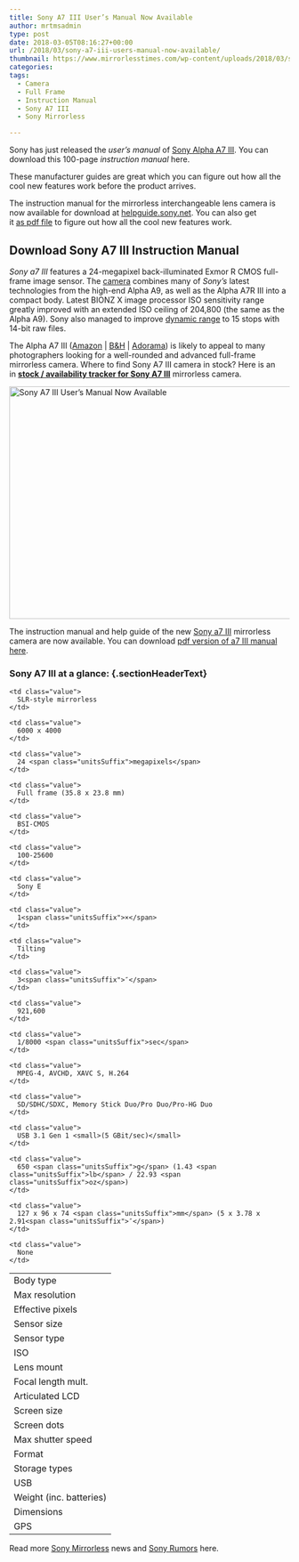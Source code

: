 ```yaml
---
title: Sony A7 III User’s Manual Now Available
author: mrtmsadmin
type: post
date: 2018-03-05T08:16:27+00:00
url: /2018/03/sony-a7-iii-users-manual-now-available/
thumbnail: https://www.mirrorlesstimes.com/wp-content/uploads/2018/03/sony-a7III-instruction-Manual.jpg
categories:
tags:
  - Camera
  - Full Frame
  - Instruction Manual
  - Sony A7 III
  - Sony Mirrorless

---
```

Sony has just released the _user&#8217;s manual_ of [Sony Alpha A7 III][1]. You can download this 100-page _instruction manual_ here.

These manufacturer guides are great which you can figure out how all the cool new features work before the product arrives.

The instruction manual for the mirrorless interchangeable lens camera is now available for download at <a href="http://helpguide.sony.net/ilc/1720/v1/en/index.html" target="_blank" rel="noopener noreferrer">helpguide.sony.net</a>. You can also get it <a title="pdf file" href="https://www.sony.com/electronics/support/res/manuals/4732/7e0b79aa9597d876d6854dd1ee0fd597/47329501M.pdf" target="_blank" rel="noopener noreferrer">as pdf file</a> to figure out how all the cool new features work. <!--more-->

## Download Sony A7 III Instruction Manual

_Sony_ _a7 III_ features a 24-megapixel back-illuminated Exmor R CMOS full-frame image sensor. The [camera][2] combines many of _Sony’s_ latest technologies from the high-end Alpha A9, as well as the Alpha A7R III into a compact body. Latest BIONZ X image processor ISO sensitivity range greatly improved with an extended ISO ceiling of 204,800 (the same as the Alpha A9). Sony also managed to improve <u>dynamic range</u> to 15 stops with 14-bit raw files.

The Alpha A7 III (<a href="https://www.amazon.com/dp/B07B43WPVK/?tag=daicamnew-20" target="_blank" rel="noopener noreferrer nofollow" data-wpel-link="external" data-amzn-asin="B07B43WPVK">Amazon</a> | <a href="https://www.bhphotovideo.com/c/product/1394217-REG/sony_ilce_7m3_alpha_a7_iii_mirrorless.html/BI/20175/KBID/14249" target="_new" rel="nofollow" data-wpel-link="external">B&H</a> | <a href="https://adorama.evyy.net/c/63923/51926/1036?u=https%3A%2F%2Fwww.adorama.com%2Fisoa7m3.html" target="_new" rel="nofollow" data-wpel-link="external">Adorama</a>) is likely to appeal to many photographers looking for a well-rounded and advanced full-frame mirrorless camera. Where to find Sony A7 III camera in stock? Here is an in [**stock / availability tracker for Sony A7 III**][3] mirrorless camera.

[<img class="aligncenter wp-image-1738 size-full" title="Sony A7 III User’s Manual Now Available" src="https://i2.wp.com/www.mirrorlesstimes.com/wp-content/uploads/2018/03/sony-a7III-instruction-Manual.jpg?resize=600%2C418&#038;ssl=1" alt="Sony A7 III User’s Manual Now Available" width="600" height="418" srcset="https://i2.wp.com/www.mirrorlesstimes.com/wp-content/uploads/2018/03/sony-a7III-instruction-Manual.jpg?w=732&ssl=1 732w, https://i2.wp.com/www.mirrorlesstimes.com/wp-content/uploads/2018/03/sony-a7III-instruction-Manual.jpg?resize=431%2C300&ssl=1 431w" sizes="(max-width: 600px) 100vw, 600px" data-recalc-dims="1" />][4]

The instruction manual and help guide of the new [Sony a7 III][1] mirrorless camera are now available. You can download <a href="https://www.sony.com.au/electronics/support/res/manuals/4732/7e0b79aa9597d876d6854dd1ee0fd597/47329501M.pdf" target="_new" rel="nofollow" data-wpel-link="external">pdf version of a7 III manual here</a>.

### Sony A7 III at a glance: {.sectionHeaderText}

<table  class=" table table-hover" border="0" cellspacing="0" cellpadding="0">
  <tr>
    <td class="label">
      Body type
    </td>
    
    <td class="value">
      SLR-style mirrorless
    </td>
  </tr>
  
  <tr>
    <td class="label">
      Max resolution
    </td>
    
    <td class="value">
      6000 x 4000
    </td>
  </tr>
  
  <tr>
    <td class="label">
      Effective pixels
    </td>
    
    <td class="value">
      24 <span class="unitsSuffix">megapixels</span>
    </td>
  </tr>
  
  <tr>
    <td class="label">
      Sensor size
    </td>
    
    <td class="value">
      Full frame (35.8 x 23.8 mm)
    </td>
  </tr>
  
  <tr>
    <td class="label">
      Sensor type
    </td>
    
    <td class="value">
      BSI-CMOS
    </td>
  </tr>
  
  <tr>
    <td class="label">
      ISO
    </td>
    
    <td class="value">
      100-25600
    </td>
  </tr>
  
  <tr>
    <td class="label">
      Lens mount
    </td>
    
    <td class="value">
      Sony E
    </td>
  </tr>
  
  <tr>
    <td class="label">
      Focal length mult.
    </td>
    
    <td class="value">
      1<span class="unitsSuffix">×</span>
    </td>
  </tr>
  
  <tr>
    <td class="label">
      Articulated LCD
    </td>
    
    <td class="value">
      Tilting
    </td>
  </tr>
  
  <tr>
    <td class="label">
      Screen size
    </td>
    
    <td class="value">
      3<span class="unitsSuffix">″</span>
    </td>
  </tr>
  
  <tr>
    <td class="label">
      Screen dots
    </td>
    
    <td class="value">
      921,600
    </td>
  </tr>
  
  <tr>
    <td class="label">
      Max shutter speed
    </td>
    
    <td class="value">
      1/8000 <span class="unitsSuffix">sec</span>
    </td>
  </tr>
  
  <tr>
    <td class="label">
      Format
    </td>
    
    <td class="value">
      MPEG-4, AVCHD, XAVC S, H.264
    </td>
  </tr>
  
  <tr>
    <td class="label">
      Storage types
    </td>
    
    <td class="value">
      SD/SDHC/SDXC, Memory Stick Duo/Pro Duo/Pro-HG Duo
    </td>
  </tr>
  
  <tr>
    <td class="label">
      USB
    </td>
    
    <td class="value">
      USB 3.1 Gen 1 <small>(5 GBit/sec)</small>
    </td>
  </tr>
  
  <tr>
    <td class="label">
      Weight (inc. batteries)
    </td>
    
    <td class="value">
      650 <span class="unitsSuffix">g</span> (1.43 <span class="unitsSuffix">lb</span> / 22.93 <span class="unitsSuffix">oz</span>)
    </td>
  </tr>
  
  <tr>
    <td class="label">
      Dimensions
    </td>
    
    <td class="value">
      127 x 96 x 74 <span class="unitsSuffix">mm</span> (5 x 3.78 x 2.91<span class="unitsSuffix">″</span>)
    </td>
  </tr>
  
  <tr>
    <td class="label">
      GPS
    </td>
    
    <td class="value">
      None
    </td>
  </tr>
</table>

Read more <a href="https://www.mirrorlesstimes.com/tags/sony-mirrorless/" target="_blank" rel="noopener">Sony Mirrorless</a> news and <a href="https://www.dailycameranews.com/tag/sony-rumors/" target="_blank" rel="noopener">Sony Rumors</a> here.

 [1]: https://www.mirrorlesstimes.com/tags/sony-a7-iii/
 [2]: https://www.dailycameranews.com/tag/camera/
 [3]: https://www.dailycameranews.com/2018/03/sony-a7-iii-stock-availability-tracker/
 [4]: https://i2.wp.com/www.mirrorlesstimes.com/wp-content/uploads/2018/03/sony-a7III-instruction-Manual.jpg?ssl=1
